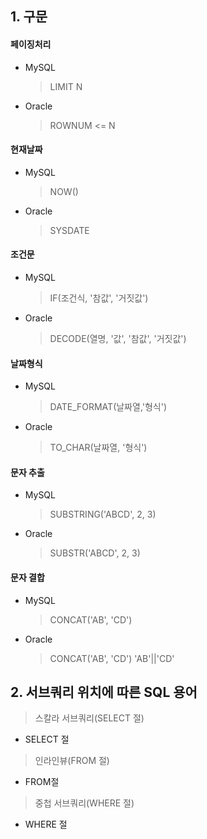 ## 1. 구문

#### 페이징처리
  - MySQL
    > LIMIT N
  - Oracle
    > ROWNUM <= N

#### 현재날짜
  - MySQL
    > NOW()
  - Oracle
    > SYSDATE

#### 조건문
  - MySQL
    > IF(조건식, '참값', '거짓값')
  - Oracle
    > DECODE(열명, '값', '참값', '거짓값')

#### 날짜형식
  - MySQL
    > DATE_FORMAT(날짜열,'형식')
  - Oracle
    > TO_CHAR(날짜열, '형식')

#### 문자 추출
  - MySQL
    > SUBSTRING('ABCD', 2, 3)
  - Oracle
    > SUBSTR('ABCD', 2, 3)

#### 문자 결합
  - MySQL
    > CONCAT('AB', 'CD')
  - Oracle
    > CONCAT('AB', 'CD')
    > 'AB'||'CD'

## 2. 서브쿼리 위치에 따른 SQL 용어
> 스칼라 서브쿼리(SELECT 절)
- SELECT 절
> 인라인뷰(FROM 절)
- FROM절
> 중첩 서브쿼리(WHERE 절)
- WHERE 절

